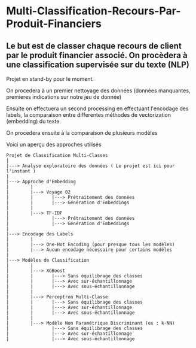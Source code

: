 # Multi-Classification-Recours-Par-Produit-Financiers

## Le but est de classer chaque recours de client par le produit financier associé. On procèdera à une classification supervisée sur du texte (NLP)

Projet en stand-by pour le moment.

On procedera à un premier nettoyage des données (données manquantes, premieres indications sur notre jeu de donnée)

Ensuite on effectuera un second processing en effectuant l'encodage des labels, la comparaison entre differentes méthodes de vectorization (embedding) du texte.

On procedera ensuite à la comparaison de plusieurs modèles 

Voici un aperçu des approches utilisés

``` 
Projet de Classification Multi-Classes
|
|---> Analyse exploratoire des données ( Le projet est ici pour l'instant )
|
|---> Approche d'Embedding
|        |
|        |---> Voyage 02
|        |       |---> Prétraitement des données
|        |       |---> Génération d'Embeddings
|        |
|        |---> TF-IDF
|                |---> Prétraitement des données
|                |---> Génération d'Embeddings
|
|---> Encodage des Labels
|        |
|        |---> One-Hot Encoding (pour presque tous les modèles)
|        |---> Aucun encodage nécessaire pour certains modèles
|
|---> Modèles de Classification
|        |
|        |---> XGBoost
|        |       |---> Sans équilibrage des classes
|        |       |---> Avec sur-échantillonnage
|        |       |---> Avec sous-échantillonnage
|        |
|        |---> Perceptron Multi-Classe
|        |       |---> Sans équilibrage des classes
|        |       |---> Avec sur-échantillonnage
|        |       |---> Avec sous-échantillonnage
|        |
|        |---> Modèle Non Paramétrique Discriminant (ex : k-NN)
|                |---> Sans équilibrage des classes
|                |---> Avec sur-échantillonnage
|                |---> Avec sous-échantillonnage
```
